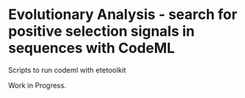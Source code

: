 # Evolutionary Analysis - search for positive selection signals in sequences with CodeML

Scripts to run codeml with etetoolkit

Work in Progress.
